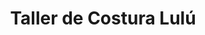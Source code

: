 ---
title: "Taller de Costura Lulú"
url: /villa-de-alvarez/taller-de-costura-lulu/
shop: Schneiderei
---